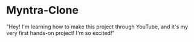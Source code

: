 # Myntra-Clone
"Hey! I'm learning how to make this project through YouTube, and it's my very first hands-on project! I'm so excited!"
